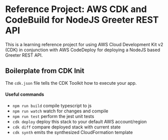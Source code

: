# Reference Project: AWS CDK and CodeBuild for NodeJS Greeter REST API

This is a learning reference project for using AWS Cloud Development Kit v2 (CDK) in conjunction with AWS CodeDeploy for deploying a NodeJS based Greeter REST API.
 
## Boilerplate from CDK Init

The `cdk.json` file tells the CDK Toolkit how to execute your app.

#### Useful commands

 * `npm run build`   compile typescript to js
 * `npm run watch`   watch for changes and compile
 * `npm run test`    perform the jest unit tests
 * `cdk deploy`      deploy this stack to your default AWS account/region
 * `cdk diff`        compare deployed stack with current state
 * `cdk synth`       emits the synthesized CloudFormation template
